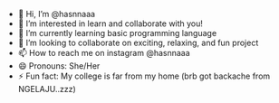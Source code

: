 - 👋 Hi, I’m @hasnnaaa
- 👀 I’m interested in learn and collaborate with you!
- 🌱 I’m currently learning basic programming language
- 💞️ I’m looking to collaborate on exciting, relaxing, and fun project
- 📫 How to reach me on instagram @hasnnaaa
- 😄 Pronouns: She/Her
- ⚡ Fun fact: My college is far from my home (brb got backache from NGELAJU..zzz)

<!---
hasnnaaa/hasnnaaa is a ✨ special ✨ repository because its `README.md` (this file) appears on your GitHub profile.
You can click the Preview link to take a look at your changes.
--->
